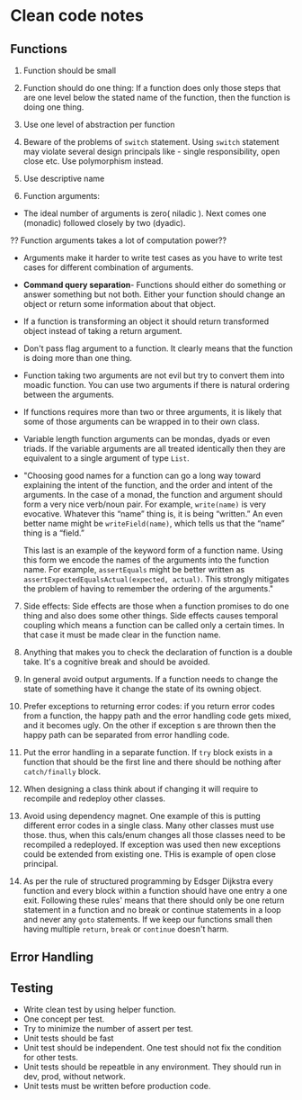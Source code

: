 # Clean code notes

## Functions

1. Function should be small

2. Function should do one thing: If a function does only those steps that are one level below the
   stated name of the function, then the function is doing one thing.

3. Use one level of abstraction per function

4. Beware of the problems of `switch` statement. Using `switch` statement may violate several design
   principals like - single responsibility, open close etc. Use polymorphism instead.

5. Use descriptive name

6. Function arguments:

- The ideal number of arguments is zero( niladic ). Next comes one (monadic)
  followed closely by two
  (dyadic).

?? Function arguments takes a lot of computation power??

- Arguments make it harder to write test cases as you have to write test cases for different
  combination of arguments.

- **Command query separation**- Functions should either do something or answer something but not
  both. Either your function should change an object or return some information about that object.

- If a function is transforming an object it should return transformed object instead of taking a
  return argument.

- Don't pass flag argument to a function. It clearly means that the function is doing more than one
  thing.

- Function taking two arguments are not evil but try to convert them into moadic function. You can
  use two arguments if there is natural ordering between the arguments.

- If functions requires more than two or three arguments, it is likely that some of those arguments
  can be wrapped in to their own class.

- Variable length function arguments can be mondas, dyads or even triads. If the variable arguments
  are all treated identically then they are equivalent to a single argument of type `List`.

- "Choosing good names for a function can go a long way toward explaining the intent of the
  function, and the order and intent of the arguments. In the case of a monad, the function and
  argument should form a very nice verb/noun pair. For example, `write(name)` is very evocative.
  Whatever this “name” thing is, it is being “written.” An even better name might
  be `writeField(name)`, which tells us that the “name” thing is a “field.”

  This last is an example of the keyword form of a function name. Using this form we encode the
  names of the arguments into the function name. For example, `assertEquals` might be better written
  as
  `assertExpectedEqualsActual(expected, actual)`. This strongly mitigates the problem of having to
  remember the ordering of the arguments."


7. Side effects: Side effects are those when a function promises to do one thing and also does some
   other things. Side effects causes temporal coupling which means a function can be called only a
   certain times. In that case it must be made clear in the function name.

8. Anything that makes you to check the declaration of function is a double take. It's a cognitive
   break and should be avoided.

9. In general avoid output arguments. If a function needs to change the state of something have it
   change the state of its owning object.

10. Prefer exceptions to returning error codes: if you return error codes from a function, the happy
    path and the error handling code gets mixed, and it becomes ugly. On the other if exception s
    are thrown then the happy path can be separated from error handling code.

11. Put the error handling in a separate function. If `try` block exists in a function that should
    be the first line and there should be nothing after `catch/finally` block.

12. When designing a class think about if changing it will require to recompile and redeploy other
    classes.

13. Avoid using dependency magnet. One example of this is putting different error codes in a single
    class. Many other classes must use those. thus, when this cals/enum changes all those classes
    need to be recompiled a redeployed. If exception was used then new exceptions could be extended
    from existing one. THis is example of open close principal.

14. As per the rule of structured programming by Edsger Dijkstra every function and every block
    within a function should have one entry a one exit. Following these rules' means that there
    should only be one return statement in a function and no break or continue statements in a loop
    and never any `goto`
    statements. If we keep our functions small then having multiple `return`, `break` or `continue`
    doesn't harm.


## Error Handling

## Testing

- Write clean test by using helper function.
- One concept per test.
- Try to minimize the number of assert per test.
- Unit tests should be fast
- Unit test should be independent. One test should not fix the condition for other tests.
- Unit tests should be repeatble in any environment. They should run in dev, prod, without network.
- Unit tests must be written before production code.